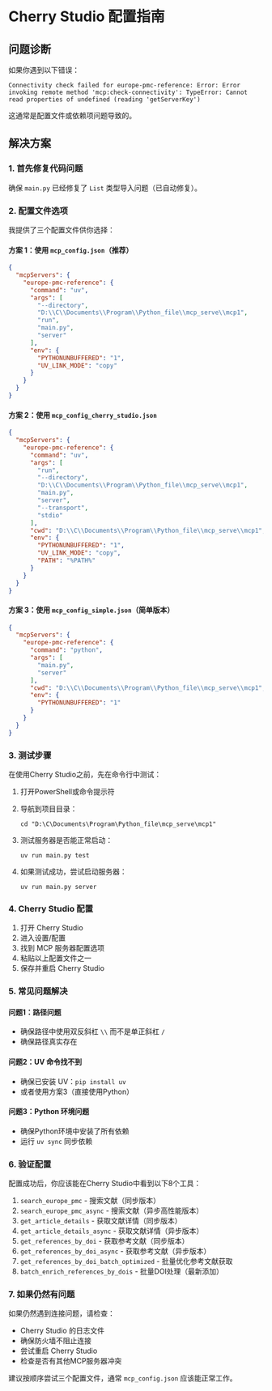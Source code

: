 # Cherry Studio 配置指南

## 问题诊断

如果你遇到以下错误：
```
Connectivity check failed for europe-pmc-reference: Error: Error invoking remote method 'mcp:check-connectivity': TypeError: Cannot read properties of undefined (reading 'getServerKey')
```

这通常是配置文件或依赖项问题导致的。

## 解决方案

### 1. 首先修复代码问题
确保 `main.py` 已经修复了 `List` 类型导入问题（已自动修复）。

### 2. 配置文件选项

我提供了三个配置文件供你选择：

#### 方案 1：使用 `mcp_config.json`（推荐）
```json
{
  "mcpServers": {
    "europe-pmc-reference": {
      "command": "uv",
      "args": [
        "--directory",
        "D:\\C\\Documents\\Program\\Python_file\\mcp_serve\\mcp1",
        "run",
        "main.py",
        "server"
      ],
      "env": {
        "PYTHONUNBUFFERED": "1",
        "UV_LINK_MODE": "copy"
      }
    }
  }
}
```

#### 方案 2：使用 `mcp_config_cherry_studio.json`
```json
{
  "mcpServers": {
    "europe-pmc-reference": {
      "command": "uv",
      "args": [
        "run",
        "--directory",
        "D:\\C\\Documents\\Program\\Python_file\\mcp_serve\\mcp1",
        "main.py",
        "server",
        "--transport",
        "stdio"
      ],
      "cwd": "D:\\C\\Documents\\Program\\Python_file\\mcp_serve\\mcp1",
      "env": {
        "PYTHONUNBUFFERED": "1",
        "UV_LINK_MODE": "copy",
        "PATH": "%PATH%"
      }
    }
  }
}
```

#### 方案 3：使用 `mcp_config_simple.json`（简单版本）
```json
{
  "mcpServers": {
    "europe-pmc-reference": {
      "command": "python",
      "args": [
        "main.py",
        "server"
      ],
      "cwd": "D:\\C\\Documents\\Program\\Python_file\\mcp_serve\\mcp1",
      "env": {
        "PYTHONUNBUFFERED": "1"
      }
    }
  }
}
```

### 3. 测试步骤

在使用Cherry Studio之前，先在命令行中测试：

1. 打开PowerShell或命令提示符
2. 导航到项目目录：
   ```
   cd "D:\C\Documents\Program\Python_file\mcp_serve\mcp1"
   ```

3. 测试服务器是否能正常启动：
   ```
   uv run main.py test
   ```

4. 如果测试成功，尝试启动服务器：
   ```
   uv run main.py server
   ```

### 4. Cherry Studio 配置

1. 打开 Cherry Studio
2. 进入设置/配置
3. 找到 MCP 服务器配置选项
4. 粘贴以上配置文件之一
5. 保存并重启 Cherry Studio

### 5. 常见问题解决

#### 问题1：路径问题
- 确保路径中使用双反斜杠 `\\` 而不是单正斜杠 `/`
- 确保路径真实存在

#### 问题2：UV 命令找不到
- 确保已安装 UV：`pip install uv`
- 或者使用方案3（直接使用Python）

#### 问题3：Python 环境问题
- 确保Python环境中安装了所有依赖
- 运行 `uv sync` 同步依赖

### 6. 验证配置

配置成功后，你应该能在Cherry Studio中看到以下8个工具：

1. `search_europe_pmc` - 搜索文献（同步版本）
2. `search_europe_pmc_async` - 搜索文献（异步高性能版本）
3. `get_article_details` - 获取文献详情（同步版本）
4. `get_article_details_async` - 获取文献详情（异步版本）
5. `get_references_by_doi` - 获取参考文献（同步版本）
6. `get_references_by_doi_async` - 获取参考文献（异步版本）
7. `get_references_by_doi_batch_optimized` - 批量优化参考文献获取
8. `batch_enrich_references_by_dois` - 批量DOI处理（最新添加）

### 7. 如果仍然有问题

如果仍然遇到连接问题，请检查：
- Cherry Studio 的日志文件
- 确保防火墙不阻止连接
- 尝试重启 Cherry Studio
- 检查是否有其他MCP服务器冲突

建议按顺序尝试三个配置文件，通常 `mcp_config.json` 应该能正常工作。 